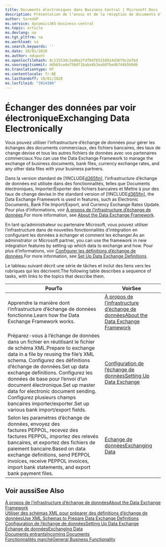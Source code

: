 ```yaml
---
title: Documents électroniques dans Business Central | Microsoft Docs
description: Présentation de l’envoi et de la réception de documents électroniques dans Business Central.
author: SorenGP
ms.service: dynamics365-business-central
ms.topic: article
ms.devlang: na
ms.tgt_pltfrm: na
ms.workload: na
ms.search.keywords: ''
ms.date: 10/01/2020
ms.author: edupont
ms.openlocfilehash: 8c11553dc3a48a2fdf0df65258914d36f9c2efbd
ms.sourcegitcommit: ddbb5cede750df1baba4b3eab8fbed6744b5b9d6
ms.translationtype: HT
ms.contentlocale: fr-BE
ms.lasthandoff: 10/01/2020
ms.locfileid: "3914386"
---
```

# <a name="exchanging-data-electronically"></a><span data-ttu-id="f4d3f-103">Échanger des données par voir électronique</span><span class="sxs-lookup"><span data-stu-id="f4d3f-103">Exchanging Data Electronically</span></span>
<span data-ttu-id="f4d3f-104">Vous pouvez utiliser l’infrastructure d’échange de données pour gérer les échanges des documents commerciaux, des fichiers bancaires, des taux de change devise et tous les autres fichiers de données avec vos partenaires commerciaux.</span><span class="sxs-lookup"><span data-stu-id="f4d3f-104">You can use the Data Exchange Framework to manage the exchange of business documents, bank files, currency exchange rates, and any other data files with your business partners.</span></span>

<span data-ttu-id="f4d3f-105">Dans la version standard de [!INCLUDE[d365fin](includes/d365fin_md.md)], l’infrastructure d’échange de données est utilisée dans des fonctionnalités, telles que Documents électroniques, Importer/Exporter des fichiers bancaires et Mettre à jour des taux de change devise.</span><span class="sxs-lookup"><span data-stu-id="f4d3f-105">In the standard version of [!INCLUDE[d365fin](includes/d365fin_md.md)], the Data Exchange Framework is used in features, such as Electronic Documents, Bank File Import/Export, and Currency Exchange Rates Update.</span></span> <span data-ttu-id="f4d3f-106">Pour plus d’informations, voir [À propos de l’infrastructure d’échange de données](across-about-the-data-exchange-framework.md).</span><span class="sxs-lookup"><span data-stu-id="f4d3f-106">For more information, see [About the Data Exchange Framework](across-about-the-data-exchange-framework.md).</span></span>

<span data-ttu-id="f4d3f-107">En tant qu’administrateur ou partenaire Microsoft, vous pouvez utiliser l’infrastructure dans de nouvelles fonctionnalités d’intégration en configurant les données à échanger et comment les échanger.</span><span class="sxs-lookup"><span data-stu-id="f4d3f-107">As an administrator or Microsoft partner, you can use the framework in new integration features by setting up which data to exchange and how.</span></span> <span data-ttu-id="f4d3f-108">Pour plus d’informations, voir [Configurer les définitions d’échange de données](across-how-to-set-up-data-exchange-definitions.md).</span><span class="sxs-lookup"><span data-stu-id="f4d3f-108">For more information, see [Set Up Data Exchange Definitions](across-how-to-set-up-data-exchange-definitions.md).</span></span>

<span data-ttu-id="f4d3f-109">Le tableau suivant décrit une série de tâches et inclut des liens vers les rubriques qui les décrivent.</span><span class="sxs-lookup"><span data-stu-id="f4d3f-109">The following table describes a sequence of tasks, with links to the topics that describe them.</span></span>  

|<span data-ttu-id="f4d3f-110">Pour</span><span class="sxs-lookup"><span data-stu-id="f4d3f-110">To</span></span>|<span data-ttu-id="f4d3f-111">Voir</span><span class="sxs-lookup"><span data-stu-id="f4d3f-111">See</span></span>|  
|--------|---------|  
|<span data-ttu-id="f4d3f-112">Apprendre la manière dont l’infrastructure d’échange de données fonctionne.</span><span class="sxs-lookup"><span data-stu-id="f4d3f-112">Learn how the Data Exchange Framework works.</span></span>|[<span data-ttu-id="f4d3f-113">À propos de l’infrastructure d’échange de données</span><span class="sxs-lookup"><span data-stu-id="f4d3f-113">About the Data Exchange Framework</span></span>](across-about-the-data-exchange-framework.md)|  
|<span data-ttu-id="f4d3f-114">Préparez-vous à l’échange de données dans un fichier en réutilisant le fichier de schéma XML.</span><span class="sxs-lookup"><span data-stu-id="f4d3f-114">Prepare to exchange data in a file by reusing the file’s XML schema.</span></span> <span data-ttu-id="f4d3f-115">Configurez des définitions d’échange de données.</span><span class="sxs-lookup"><span data-stu-id="f4d3f-115">Set up data exchange definitions.</span></span> <span data-ttu-id="f4d3f-116">Configurez les données de base pour l’envoi d’un document électronique.</span><span class="sxs-lookup"><span data-stu-id="f4d3f-116">Set up master data for electronic document sending.</span></span> <span data-ttu-id="f4d3f-117">Configurez plusieurs champs bancaires importer/exporter.</span><span class="sxs-lookup"><span data-stu-id="f4d3f-117">Set up various bank import/export fields.</span></span>|[<span data-ttu-id="f4d3f-118">Configuration de l’échange de données</span><span class="sxs-lookup"><span data-stu-id="f4d3f-118">Setting Up Data Exchange</span></span>](across-set-up-data-exchange.md)|  
|<span data-ttu-id="f4d3f-119">Selon les paramètres d’échange de données, envoyez des factures PEPPOL, recevez des factures PEPPOL, importez des relevés bancaires, et exportez des fichiers de paiement bancaire.</span><span class="sxs-lookup"><span data-stu-id="f4d3f-119">Based on data exchange definitions, send PEPPOL invoices, receive PEPPOL invoices, import bank statements, and export bank payment files.</span></span>|[<span data-ttu-id="f4d3f-120">Échange de données</span><span class="sxs-lookup"><span data-stu-id="f4d3f-120">Exchanging Data</span></span>](across-exchange-data.md)|  

## <a name="see-also"></a><span data-ttu-id="f4d3f-121">Voir aussi</span><span class="sxs-lookup"><span data-stu-id="f4d3f-121">See Also</span></span>  
[<span data-ttu-id="f4d3f-122">À propos de l’infrastructure d’échange de données</span><span class="sxs-lookup"><span data-stu-id="f4d3f-122">About the Data Exchange Framework</span></span>](across-about-the-data-exchange-framework.md)  
[<span data-ttu-id="f4d3f-123">Utiliser des schémas XML pour préparer des définitions d’échange de données</span><span class="sxs-lookup"><span data-stu-id="f4d3f-123">Use XML Schemas to Prepare Data Exchange Definitions</span></span>](across-how-to-use-xml-schemas-to-prepare-data-exchange-definitions.md)  
[<span data-ttu-id="f4d3f-124">Configuration de l’échange de données</span><span class="sxs-lookup"><span data-stu-id="f4d3f-124">Setting Up Data Exchange</span></span>](across-set-up-data-exchange.md)  
[<span data-ttu-id="f4d3f-125">Échange de données</span><span class="sxs-lookup"><span data-stu-id="f4d3f-125">Exchanging Data</span></span>](across-exchange-data.md)  
[<span data-ttu-id="f4d3f-126">Documents entrants</span><span class="sxs-lookup"><span data-stu-id="f4d3f-126">Incoming Documents</span></span>](across-income-documents.md)  
[<span data-ttu-id="f4d3f-127">Fonctionnalités marché</span><span class="sxs-lookup"><span data-stu-id="f4d3f-127">General Business Functionality</span></span>](ui-across-business-areas.md)

